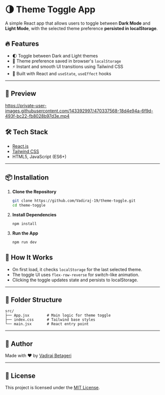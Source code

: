
# 🌗 Theme Toggle App

A simple React app that allows users to toggle between **Dark Mode** and **Light Mode**, with the selected theme preference **persisted in localStorage**.

## 🔥 Features

- 🌓 Toggle between Dark and Light themes
- 💾 Theme preference saved in browser's `localStorage`
- ⚡ Instant and smooth UI transitions using Tailwind CSS
- 🧠 Built with React and `useState`, `useEffect` hooks

---

## 📸 Preview

https://private-user-images.githubusercontent.com/143392997/470337568-18d4e94a-6f9d-493f-bc22-fb8028b97d3e.mp4  




## 🛠️ Tech Stack

- [React.js](https://reactjs.org/)
- [Tailwind CSS](https://tailwindcss.com/)
- HTML5, JavaScript (ES6+)

---

## 📦 Installation

1. **Clone the Repository**
   ```bash
   git clone https://github.com/Vadiraj-19/theme-toggle.git
   cd theme-toggle


2. **Install Dependencies**

   ```bash
   npm install
   ```

3. **Run the App**

   ```bash
   npm run dev
   ```



## 🧠 How It Works

* On first load, it checks `localStorage` for the last selected theme.
* The toggle UI uses `flex-row-reverse` for switch-like animation.
* Clicking the toggle updates state and persists to localStorage.

---

## 📁 Folder Structure

```
src/
├── App.jsx        # Main logic for theme toggle
├── index.css      # Tailwind base styles
└── main.jsx       # React entry point
```

---

## 🙌 Author

Made with ❤️ by [Vadiraj Betageri](https://github.com/Vadiraj-19)

---

## 📃 License

This project is licensed under the [MIT License](LICENSE).

```

